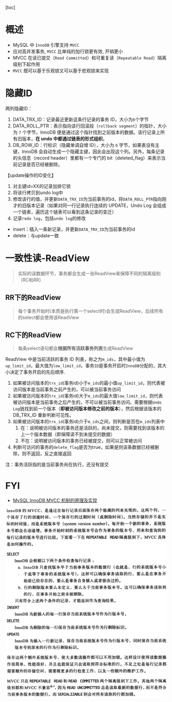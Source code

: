 [toc]

# 概述
- MySQL 中 `InnoDB` 引擎支持 `MVCC`
- 应对高并发事务, `MVCC` 比单纯的加行锁更有效, 开销更小
- MVCC 在读已提交（`Read Committed`）和可重复读（`Repeatable Read`）隔离级别下起作用
- `MVCC` 既可以基于乐观锁又可以基于悲观锁来实现

# 隐藏ID
两列隐藏ID：

1. DATA_TRX_ID：记录最近更新这条行记录的事务 ID，大小为`6`个字节
2. DATA_ROLL_PTR：表示指向该行回滚段（`rollback segment`）的指针，大小为 `7` 个字节，InnoDB 便是通过这个指针找到之前版本的数据。该行记录上所有旧版本，**在 undo 中都通过链表的形式组织**。
3. DB_ROW_ID：行标识（隐藏单调自增 ID），大小为 `6` 字节，如果表没有主键，InnoDB 会自动生成一个隐藏主键，因此会出现这个列。另外，每条记录的头信息（record header）里都有一个专门的 bit（deleted_flag）来表示当前记录是否已经被删除。

【update操作的ID变化】

1. 对主键id=XX的记录加排它锁
2. 将该行拷贝到undo log中
3. 修改该行的值，并更新`DATA_TRX_ID`为当前事务的id，将`DATA_ROLL_PTR`指向刚才的旧版本记录（如果对同一行记录执行连续的 UPDATE，Undo Log 会组成一个链表，遍历这个链表可以看到这条记录的变迁）
4. 记录`redo log`，包括`undo log`的修改

- insert：插入一条新记录，并更新`DATA_TRX_ID`为当前事务的id
- delete：与update一致


# 一致性读-ReadView
> 实际的读数据环节，事务都会生成一张ReadView来保障不同的隔离级别（RC和RR）

## RR下的ReadView
> 每个事务开始时(本质是执行第一个select时)会生成ReadView，后续所有的select都会使用该ReadView

## RC下的ReadView
> 每条select语句都会**根据所有活跃事务列表**生成ReadView

ReadView 中是当前活跃的事务 ID 列表，称之为`m_ids`，其中最小值为`up_limit_id`，最大值为`low_limit_id`，事务`ID`是事务开启时`InnoDB`分配的，其大小决定了事务开启的先后顺序.

1. 如果被访问版本的`trx_id`(事务id)小于`m_ids`的最小值`up_limit_id`，则代表被访问版本是当前事务之前产生的，可以被当前事务访问
2. 如果被访问版本的`trx_id`(事务id)大于`m_ids`的最大值`low_limit_id`，则代表被访问版本是当前事务之后产生的，不可以被当前事务访问。需要根据`Undo Log`链找到前一个版本（**即被访问版本修改之前的版本**），然后根据该版本的 DB_TRX_ID 重新判断可见性。
3. 如果被访问版本的`trx_id`(事务id)介于`m_ids`之间，则判断是否在`m_ids`列表中
    1. 在：说明被访问版本的事务还是活跃的，尚未提交，则需要找到该版本的上一个版本数据（即保障读不到未提交的数据）
    2. 不在：说明被访问版本的事务已经被提交，则可以正常被访问
4. 判断可访问的事务的`delete_flag`是否为true，如果是则该条数据已经被删除，则不返回，反之直接返回


注：事务活跃指的是当前事务尚在执行，还没有提交


# FYI

- [MySQL InnoDB MVCC 机制的原理及实现](https://zhuanlan.zhihu.com/p/64576887)

![image-20200927173515186](resources/MVCC/image-20200927173515186.png)
